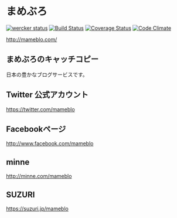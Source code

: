 # まめぶろ
[![wercker status](https://app.wercker.com/status/45082c121a2c48462f421487be8e5178/s/ "wercker status")](https://app.wercker.com/project/bykey/45082c121a2c48462f421487be8e5178)
[![Build Status](https://travis-ci.org/mamebro/mameblo.png?branch=master)](https://travis-ci.org/mamebro/mameblo)
[![Coverage Status](https://coveralls.io/repos/mamebro/mameblo/badge.png)](https://coveralls.io/r/mamebro/mameblo)
[![Code Climate](https://codeclimate.com/github/mamebro/mameblo.png)](https://codeclimate.com/github/mamebro/mameblo)

http://mameblo.com/

## まめぶろのキャッチコピー
日本の豊かなブログサービスです。

## Twitter 公式アカウント
https://twitter.com/mameblo

## Facebookページ
http://www.facebook.com/mameblo

## minne
http://minne.com/mameblo

## SUZURI
https://suzuri.jp/mameblo
